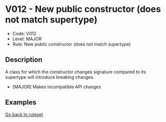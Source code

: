 # V012 - New public constructor (does not match supertype)

* Code: V012
* Level: MAJOR
* Rule: New public constructor (does not match supertype)

## Description

A class for which the constructor changes signature compared to its supertype will introduce breaking changes.

* [MAJOR] Makes incompatible API changes

## Examples

[Go back to ruleset](../README.md)